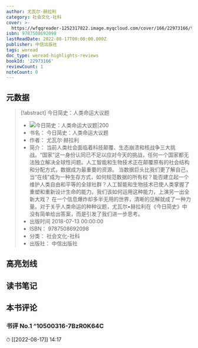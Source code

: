 ```yaml
---
author: 尤瓦尔·赫拉利
category: 社会文化-社科
cover: >-
  https://wfqqreader-1252317822.image.myqcloud.com/cover/166/22973166/t7_22973166.jpg
isbn: 9787508692098
lastReadDate: 2022-08-17T00:00:00.000Z
publisher: 中信出版社
tags: weread
doc_type: weread-highlights-reviews
bookId: '22973166'
reviewCount: 1
noteCount: 0
---
```


## 元数据

> [!abstract] 今日简史：人类命运大议题
> - ![ 今日简史：人类命运大议题|200](https://wfqqreader-1252317822.image.myqcloud.com/cover/166/22973166/t7_22973166.jpg)
> - 书名： 今日简史：人类命运大议题
> - 作者： 尤瓦尔·赫拉利
> - 简介： 当前人类社会面临着科技颠覆、生态崩溃和核战争三大挑战。“国家”这一身份认同已不足以应对今天的挑战，任何一个国家都无法独立解决全球性问题。人工智能和生物技术正在颠覆原有的社会结构和分配方式，数据成为最重要的资源。 当数据巨头比我们更了解自己，当“在线”成为一种生存方式，如何规范数据的所有权？能否建立起一个维护人类自由和平等的全球社群？人工智能和生物技术已使人类掌握了重塑和重新设计生命的能力。我们该如何运用这种能力，上演另一出全新大戏？ 在一个信息爆炸却多半无用的世界，清晰的见解就成了一种力量。对于关乎人类命运的种种议题，尤瓦尔•赫拉利在《今日简史》中没有简单给出答案，而是引发了我们进一步思考。
> - 出版时间 2018-07-13 00:00:00
> - ISBN： 9787508692098
> - 分类： 社会文化-社科
> - 出版社： 中信出版社

## 高亮划线

## 读书笔记

## 本书评论

### 书评 No.1  ^10500316-7BzR0K64C
⏱ [[2022-08-17]]  14:17

